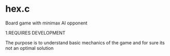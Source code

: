 # hex.c
Board game with minimax AI opponent

1.REQUIRES DEVELOPMENT

The purpose is to understand basic mechanics of the game and for sure its not an optimal solution


